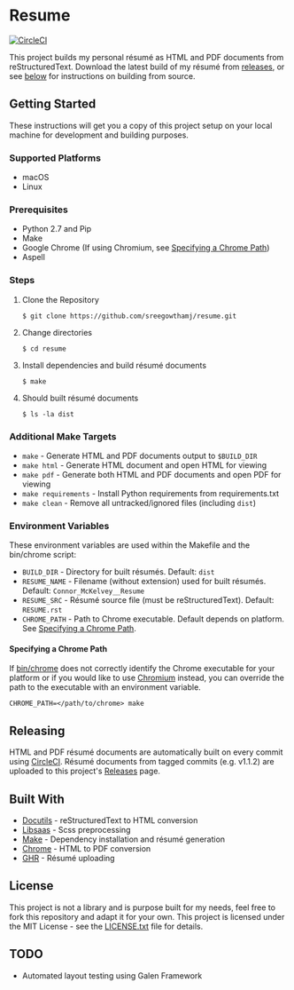 # Resume

[![CircleCI](https://circleci.com/gh/sreegowthamj/resume.svg?style=svg)](https://circleci.com/gh/sreegowthamj/resume)

This project builds my personal résumé as HTML and PDF documents from 
reStructuredText. Download the latest build of my résumé from [releases](https://github.com/sreegowthamj/resume/releases/latest), or see 
[below](#getting-started) for instructions on building from source.

## Getting Started

These instructions will get you a copy of this project setup on your local 
machine for development and building purposes. 

### Supported Platforms

- macOS
- Linux

### Prerequisites

- Python 2.7 and Pip
- Make
- Google Chrome (If using Chromium, see [Specifying a Chrome Path])
- Aspell

### Steps

1. Clone the Repository 
    ```
    $ git clone https://github.com/sreegowthamj/resume.git
    ```
2. Change directories 
    ```
    $ cd resume
    ```
3. Install dependencies and build résumé documents
    ```
    $ make
    ```
4. Should built résumé documents
    ```
    $ ls -la dist
    ```

### Additional Make Targets

- `make` - Generate HTML and PDF documents output to `$BUILD_DIR`
- `make html` - Generate HTML document and open HTML for viewing
- `make pdf` - Generate both HTML and PDF documents and open PDF for viewing 
- `make requirements` - Install Python requirements from requirements.txt
- `make clean` - Remove all untracked/ignored files (including `dist`)

### Environment Variables

These environment variables are used within the Makefile and the bin/chrome 
script: 

- `BUILD_DIR` - Directory for built résumés. Default: `dist`
- `RESUME_NAME` - Filename (without extension) used for built résumés. Default: `Connor_McKelvey__Resume`
- `RESUME_SRC` - Résumé source file (must be reStructuredText). Default: `RESUME.rst`
- `CHROME_PATH` - Path to Chrome executable. Default depends on platform. See [Specifying a Chrome Path].

#### Specifying a Chrome Path

If [bin/chrome](bin/chrome) does not correctly identify the Chrome executable 
for your platform or if you would like to use [Chromium](https://www.chromium.org/) 
instead, you can override the path to the executable with an environment variable. 

`CHROME_PATH=</path/to/chrome> make`

## Releasing

HTML and PDF résumé documents are automatically built on every commit using 
[CircleCI](http://circleci.com/). Résumé documents from tagged commits (e.g. v1.1.2) 
are uploaded to this project's [Releases](https://github.com/sreegowthamj/resume/releases) 
page.

## Built With

- [Docutils](http://docutils.sourceforge.net/) - reStructuredText to HTML conversion
- [Libsaas](https://github.com/sass/libsass-python) - Scss preprocessing
- [Make](https://www.gnu.org/software/make/) - Dependency installation and résumé generation
- [Chrome](https://www.google.com/chrome/) - HTML to PDF conversion
- [GHR](https://github.com/tcnksm/ghr) - Résumé uploading

## License

This project is not a library and is purpose built for my needs, feel free to 
fork this repository and adapt it for your own. This project is licensed under 
the MIT License - see the [LICENSE.txt](LICENSE.txt) file for details.

## TODO

- Automated layout testing using Galen Framework

[Specifying a Chrome Path]: #specifying-a-chrome-path
